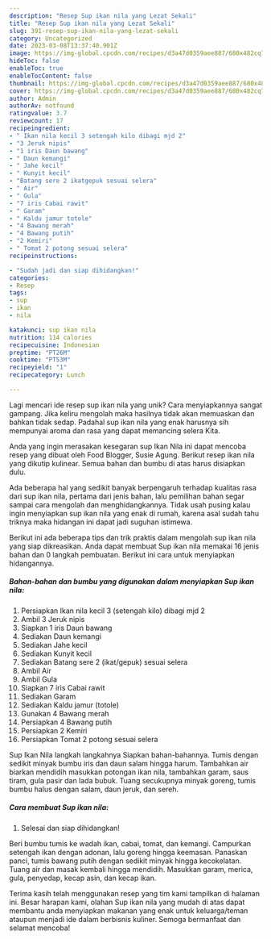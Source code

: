 ```yaml
---
description: "Resep Sup ikan nila yang Lezat Sekali"
title: "Resep Sup ikan nila yang Lezat Sekali"
slug: 391-resep-sup-ikan-nila-yang-lezat-sekali
category: Uncategorized
date: 2023-03-08T13:37:40.901Z
image: https://img-global.cpcdn.com/recipes/d3a47d0359aee887/680x482cq70/sup-ikan-nila-foto-resep-utama.jpg
hideToc: false
enableToc: true
enableTocContent: false
thumbnail: https://img-global.cpcdn.com/recipes/d3a47d0359aee887/680x482cq70/sup-ikan-nila-foto-resep-utama.jpg
cover: https://img-global.cpcdn.com/recipes/d3a47d0359aee887/680x482cq70/sup-ikan-nila-foto-resep-utama.jpg
author: Admin
authorAv: notfound
ratingvalue: 3.7
reviewcount: 17
recipeingredient:
- " Ikan nila kecil 3 setengah kilo dibagi mjd 2"
- "3 Jeruk nipis"
- "1 iris Daun bawang"
- " Daun kemangi"
- " Jahe kecil"
- " Kunyit kecil"
- "Batang sere 2 ikatgepuk sesuai selera"
- " Air"
- " Gula"
- "7 iris Cabai rawit"
- " Garam"
- " Kaldu jamur totole"
- "4 Bawang merah"
- "4 Bawang putih"
- "2 Kemiri"
- " Tomat 2 potong sesuai selera"
recipeinstructions:

- "Sudah jadi dan siap dihidangkan!"
categories:
- Resep
tags:
- sup
- ikan
- nila

katakunci: sup ikan nila 
nutrition: 114 calories
recipecuisine: Indonesian
preptime: "PT26M"
cooktime: "PT53M"
recipeyield: "1"
recipecategory: Lunch

---
```





Lagi mencari ide resep sup ikan nila yang unik? Cara menyiapkannya sangat gampang. Jika keliru mengolah maka hasilnya tidak akan memuaskan dan bahkan tidak sedap. Padahal sup ikan nila yang enak harusnya sih mempunyai aroma dan rasa yang dapat memancing selera Kita.





Anda yang ingin merasakan kesegaran sup Ikan Nila ini dapat mencoba resep yang dibuat oleh Food Blogger, Susie Agung. Berikut resep ikan nila yang dikutip kulinear. Semua bahan dan bumbu di atas harus disiapkan dulu.

Ada beberapa hal yang sedikit banyak berpengaruh terhadap kualitas rasa dari sup ikan nila, pertama dari jenis bahan, lalu pemilihan bahan segar sampai cara mengolah dan menghidangkannya. Tidak usah pusing kalau ingin menyiapkan sup ikan nila yang enak di rumah, karena asal sudah tahu triknya maka hidangan ini dapat jadi suguhan istimewa.






Berikut ini ada beberapa tips dan trik praktis dalam mengolah sup ikan nila yang siap dikreasikan. Anda dapat membuat Sup ikan nila memakai 16 jenis bahan dan 0 langkah pembuatan. Berikut ini cara untuk menyiapkan hidangannya.

<!--inarticleads1-->

##### Bahan-bahan dan bumbu yang digunakan dalam menyiapkan Sup ikan nila:

1. Persiapkan  Ikan nila kecil 3 (setengah kilo) dibagi mjd 2
1. Ambil 3 Jeruk nipis
1. Siapkan 1 iris Daun bawang
1. Sediakan  Daun kemangi
1. Sediakan  Jahe kecil
1. Sediakan  Kunyit kecil
1. Sediakan Batang sere 2 (ikat/gepuk) sesuai selera
1. Ambil  Air
1. Ambil  Gula
1. Siapkan 7 iris Cabai rawit
1. Sediakan  Garam
1. Sediakan  Kaldu jamur (totole)
1. Gunakan 4 Bawang merah
1. Persiapkan 4 Bawang putih
1. Persiapkan 2 Kemiri
1. Persiapkan  Tomat 2 potong sesuai selera


Sup Ikan Nila langkah langkahnya Siapkan bahan-bahannya. Tumis dengan sedikit minyak bumbu iris dan daun salam hingga harum. Tambahkan air biarkan mendidih masukkan potongan ikan nila, tambahkan garam, saus tiram, gula pasir dan lada bubuk. Tuang secukupnya minyak goreng, tumis bumbu halus dengan salam, daun jeruk, dan sereh. 

<!--inarticleads2-->

##### Cara membuat Sup ikan nila:


1. Selesai dan siap dihidangkan!

Beri bumbu tumis ke wadah ikan, cabai, tomat, dan kemangi. Campurkan setengah ikan dengan adonan, lalu goreng hingga keemasan. Panaskan panci, tumis bawang putih dengan sedikit minyak hingga kecokelatan. Tuang air dan masak kembali hingga mendidih. Masukkan garam, merica, gula, penyedap, kecap asin, dan kecap ikan. 

Terima kasih telah menggunakan resep yang tim kami tampilkan di halaman ini. Besar harapan kami, olahan Sup ikan nila yang mudah di atas dapat membantu anda menyiapkan makanan yang enak untuk keluarga/teman ataupun menjadi ide dalam berbisnis kuliner. Semoga bermanfaat dan selamat mencoba!
